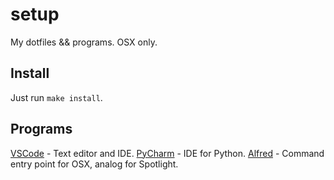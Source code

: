 # setup

My dotfiles && programs. OSX only.

## Install

Just run `make install`.

## Programs

[VSCode](https://code.visualstudio.com) - Text editor and IDE.
[PyCharm](https://www.jetbrains.com/pycharm/) - IDE for Python.
[Alfred](https://www.alfredapp.com) - Command entry point for OSX, analog for Spotlight.
